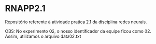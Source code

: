 # RNAPP2.1

Repositório referente à atividade pratica 2.1 da disciplina redes neurais.

OBS: No experimento 02, o nosso identificador da equipe ficou como 02. Assim, utilizamos o arquivo data02.txt
